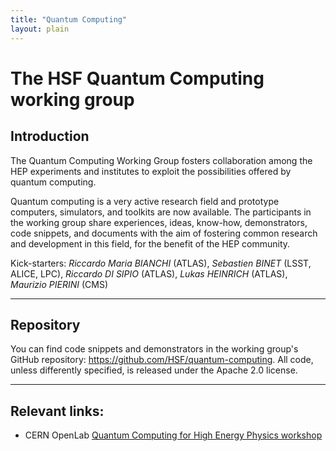 ```yaml
---
title: "Quantum Computing"
layout: plain
---
```


# The HSF Quantum Computing working group

## Introduction

The Quantum Computing Working Group fosters collaboration among the HEP experiments and institutes to exploit the possibilities offered by quantum computing.

Quantum computing is a very active research field and prototype computers, simulators, and toolkits are now available. The participants in the working group share experiences, ideas, know-how, demonstrators, code snippets, and documents with the aim of fostering common research and development in this field, for the benefit of the HEP community.

Kick-starters: *Riccardo Maria BIANCHI* (ATLAS), *Sebastien BINET* (LSST, ALICE, LPC), *Riccardo DI SIPIO* (ATLAS), *Lukas HEINRICH* (ATLAS), *Maurizio PIERINI* (CMS)

----

## Repository

You can find code snippets and demonstrators in the working group's GitHub repository: <https://github.com/HSF/quantum-computing>. All code, unless differently specified, is released under the Apache 2.0 license. 

----

## Relevant links:

- CERN OpenLab [Quantum Computing for High Energy Physics workshop](https://indico.cern.ch/event/719844/)


